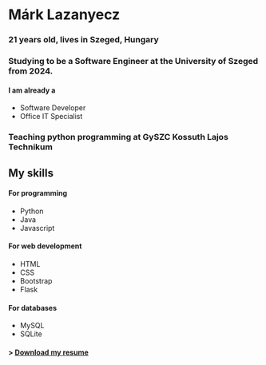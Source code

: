 # Márk Lazanyecz
### 21 years old, lives in Szeged, Hungary

### Studying to be a Software Engineer at the University of Szeged from 2024.
#### I am already a
- Software Developer
- Office IT Specialist

### Teaching python programming at GySZC Kossuth Lajos Technikum

## My skills
#### For programming
- Python
- Java
- Javascript
#### For web development
- HTML
- CSS
- Bootstrap
- Flask
#### For databases
- MySQL
- SQLite

#### > <a href="https://docs.google.com/document/d/1pG90pcqNac-P9UgMs1db0n3STIXVpxz-/edit?usp=drive_link&ouid=115829901100521517506&rtpof=true&sd=true" download>Download my resume</a>

